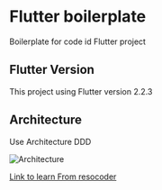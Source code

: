 # Flutter boilerplate

Boilerplate for code id Flutter project

## Flutter Version
This project using Flutter version 2.2.3

## Architecture

Use Architecture DDD

![Architecture](https://resocoder.com/wp-content/uploads/2020/03/DDD-Flutter-Diagram-v3.svg)

[Link to learn From resocoder](https://resocoder.com/2020/03/09/flutter-firebase-ddd-course-1-domain-driven-design-principles/)

